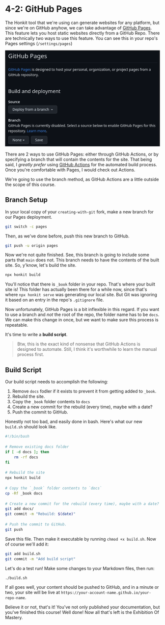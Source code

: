 # 4-2: GitHub Pages

The Honkit tool that we're using can generate websites for any platform, but since we're on GitHub anyhow, we can take advantage of [GitHub Pages](https://pages.github.com). This feature lets you host static websites directly from a GitHub Repo. There are technically two ways to use this feature. You can see this in your repo's Pages settings (`/settings/pages`)

![GitHub Pages](/img/git-pages-1.png)

There are 2 ways to use GitHub Pages: either through GitHub Actions, or by specifying a branch that will contain the contents for the site. That being said, I _greatly prefer_ using [GitHub Actions](https://docs.github.com/en/actions) for the automated build process. Once you're comfortable with Pages, I would check out Actions.

We're going to use the branch method, as GitHub Actions are a little outside the scope of this course.

## Branch Setup

In your local copy of your `creating-with-git` fork, make a new branch for our Pages deployment.

```bash
git switch -c pages
```

Then, as we've done before, push this new branch to GitHub.

```bash
git push -u origin pages
```

Now we're not quite finished. See, this branch is going to include some parts that `main` does not. This branch needs to have the contents of the built site. So, y'know, let's build the site.


```bash
npx honkit build
```

You'll notice that there is `_book` folder in your repo. That's where your built site is! This folder has actually been there for a while now, since that's where `npx honkit serve` was generating our local site. But Git was ignoring it based on an entry in the repo's `.gitignore` file.

Now unfortunately, GitHub Pages is a bit inflexible in this regard. If you want to use a branch and _not_ the root of the repo, the folder name has to be `docs`. We can make this change in once, but we want to make sure this process is repeatable. 

It's time to write a **build script**.

> Btw, this is the exact kind of nonsense that GitHub Actions is designed to automate. Still, I think it's worthwhile to learn the manual process first.

## Build Script

Our build script needs to accomplish the following:

1. Remove `docs` fodler if it exists to prevent it from getting added to `_book`.
2. Rebuild the site.
3. Copy the `_book` folder contents to `docs`
4. Create a new commit for the rebuild (every time), maybe with a date?
5. Push the commit to GitHub.

Honestly not too bad, and easily done in bash. Here's what our new `build.sh` should look like.

```bash
#!/bin/bash

# Remove existing docs folder 
if [ -d docs ]; then
    rm -rf docs
fi

# Rebuild the site
npx honkit build

# Copy the `_book` folder contents to `docs`
cp -Rf _book docs

# Create a new commit for the rebuild (every time), maybe with a date?
git add docs/
git commit -m "Rebuild: $(date)"

# Push the commit to GitHub.
git push

```

Save this file. Then make it executable by running `chmod +x build.sh`. Now of course we'll add it:

```bash
git add build.sh
git commit -m "Add build script"
```

Let's do a test run! Make some changes to your Markdown files, then run:

```bash
./build.sh
```

If all goes well, your content should be pushed to GitHub, and in a minute or two, your site will be live at `https://your-account-name.github.io/your-repo-name`.

Believe it or not, that's it! You've not only published your documentation, but you've finished this course! Well done! Now all that's left is the Exhibition Of Mastery.
